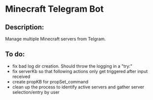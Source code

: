 # Minecraft Telegram Bot
## Description:

Manage multiple Minecraft servers from Telgram.

## To do:

- fix bad log dir creation. Should throw the logging in a "try:" 
- fix serverKb so that following actions only get triggered after input received
- create propKB for propSet_command
- clean up the process to identify active servers and gather server selection/entry by user
